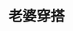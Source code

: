 # 老婆穿搭

<Dressing/> 

<script setup>
import Dressing from "@source/components/Dressing.vue";
</script>